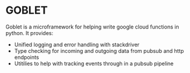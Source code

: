 # GOBLET

Goblet is a microframework for helping write google cloud functions in python. It provides:

* Unified logging and error handling with stackdriver
* Type checking for incoming and outgoing data from pubsub and http endpoints
* Utitilies to help with tracking events through in a pubsub pipeline